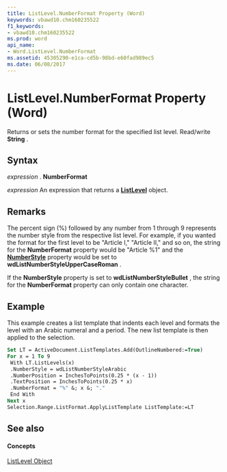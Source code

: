 ```yaml
---
title: ListLevel.NumberFormat Property (Word)
keywords: vbawd10.chm160235522
f1_keywords:
- vbawd10.chm160235522
ms.prod: word
api_name:
- Word.ListLevel.NumberFormat
ms.assetid: 45305290-e1ca-cd5b-98bd-e60fad989ec5
ms.date: 06/08/2017
---
```



# ListLevel.NumberFormat Property (Word)

Returns or sets the number format for the specified list level. Read/write  **String** .


## Syntax

 _expression_ . **NumberFormat**

 _expression_ An expression that returns a **[ListLevel](Word.ListLevel.md)** object.


## Remarks

The percent sign (%) followed by any number from 1 through 9 represents the number style from the respective list level. For example, if you wanted the format for the first level to be "Article I," "Article II," and so on, the string for the  **NumberFormat** property would be "Article %1" and the **[NumberStyle](Word.ListLevel.NumberStyle.md)** property would be set to **wdListNumberStyleUpperCaseRoman** .

If the  **NumberStyle** property is set to **wdListNumberStyleBullet** , the string for the **NumberFormat** property can only contain one character.


## Example

This example creates a list template that indents each level and formats the level with an Arabic numeral and a period. The new list template is then applied to the selection.


```vb
Set LT = ActiveDocument.ListTemplates.Add(OutlineNumbered:=True) 
For x = 1 To 9 
 With LT.ListLevels(x) 
 .NumberStyle = wdListNumberStyleArabic 
 .NumberPosition = InchesToPoints(0.25 * (x - 1)) 
 .TextPosition = InchesToPoints(0.25 * x) 
 .NumberFormat = "%" &; x &; "." 
 End With 
Next x 
Selection.Range.ListFormat.ApplyListTemplate ListTemplate:=LT
```


## See also


#### Concepts


[ListLevel Object](Word.ListLevel.md)

